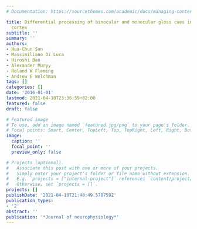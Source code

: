 ```yaml
---
# Documentation: https://sourcethemes.com/academic/docs/managing-content/

title: Differential processing of binocular and monocular gloss cues in human visual
  cortex
subtitle: ''
summary: ''
authors:
- Hua-Chun Sun
- Massimiliano Di Luca
- Hiroshi Ban
- Alexander Muryy
- Roland W Fleming
- Andrew E Welchman
tags: []
categories: []
date: '2016-01-01'
lastmod: 2021-04-10T23:36:59+02:00
featured: false
draft: false

# Featured image
# To use, add an image named `featured.jpg/png` to your page's folder.
# Focal points: Smart, Center, TopLeft, Top, TopRight, Left, Right, BottomLeft, Bottom, BottomRight.
image:
  caption: ''
  focal_point: ''
  preview_only: false

# Projects (optional).
#   Associate this post with one or more of your projects.
#   Simply enter your project's folder or file name without extension.
#   E.g. `projects = ["internal-project"]` references `content/project/deep-learning/index.md`.
#   Otherwise, set `projects = []`.
projects: []
publishDate: '2021-04-10T21:40:49.578759Z'
publication_types:
- '2'
abstract: ''
publication: '*Journal of neurophysiology*'
---
```

